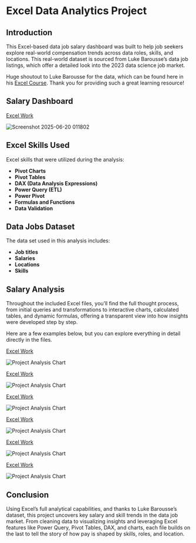 # Excel Data Analytics Project
## Introduction
This Excel-based data job salary dashboard was built to help job seekers explore real-world compensation trends across data roles, skills, and locations. This real-world dataset is sourced from Luke Barousse’s data job listings, which offer a detailed look into the 2023 data science job market.

Huge shoutout to Luke Barousse for the data, which can be found here in his [Excel Course](https://lukebarousse.com/excel). Thank you for providing such a great learning resource!

## Salary Dashboard  
[Excel Work](https://github.com/ILBIsabel/Excel_Project_Data_Analytics/blob/main/4_Spreadsheets_Advanced/Salary_Dashboard.xlsx) 

![Screenshot 2025-06-20 011802](https://github.com/user-attachments/assets/4c2f30ab-bcdf-4bc8-a9ec-2dcc2df12fdb)

## Excel Skills Used
Excel skills that were utilized during the analysis:

- **Pivot Charts**
- **Pivot Tables**
- **DAX (Data Analysis Expressions)**
- **Power Query (ETL)**
- **Power Pivot**
- **Formulas and Functions**  
- **Data Validation**

## Data Jobs Dataset
The data set used in this analysis includes:

- **Job titles**
- **Salaries**
- **Locations**
- **Skills**

## Salary Analysis
Throughout the included Excel files, you’ll find the full thought process, from initial queries and transformations to interactive charts, calculated tables, and dynamic formulas, offering a transparent view into how insights were developed step by step. 

Here are a few examples below, but you can explore everything in detail directly in the files.

[Excel Work](https://github.com/ILBIsabel/Excel_Project_Data_Analytics/blob/main/7_Power_Query/5_M_Language%20(FINAL%20BOSS).xlsx)

![Project Analysis Chart](https://github.com/user-attachments/assets/f375a908-e7a3-41b3-a8c1-5dd35072ad84)

[Excel Work](https://github.com/ILBIsabel/Excel_Project_Data_Analytics/blob/main/7_Power_Query/5_M_Language%20(FINAL%20BOSS).xlsx)

![Project Analysis Chart](https://github.com/user-attachments/assets/1003951a-e345-420d-b7f2-07db8c6580c4)

[Excel Work](https://github.com/ILBIsabel/Excel_Project_Data_Analytics/blob/main/7_Power_Query/5_M_Language%20(FINAL%20BOSS).xlsx)

![Project Analysis Chart](https://github.com/user-attachments/assets/87ad32f0-5550-4b6b-aa7a-50fd364f1d5d)

[Excel Work](https://github.com/ILBIsabel/Excel_Project_Data_Analytics/blob/main/7_Power_Query/5_M_Language%20(FINAL%20BOSS).xlsx)

![Project Analysis Chart](https://github.com/user-attachments/assets/2379c65c-2005-4a57-8069-1c99eddec5fd)

[Excel Work](https://github.com/ILBIsabel/Excel_Project_Data_Analytics/blob/main/7_Power_Query/5_M_Language%20(FINAL%20BOSS).xlsx)

![Project Analysis Chart](https://github.com/user-attachments/assets/c9a74590-b05f-4b88-8611-54c0eba8b6f7)

[Excel Work](https://github.com/ILBIsabel/Excel_Project_Data_Analytics/blob/main/7_Power_Query/5_M_Language%20(FINAL%20BOSS).xlsx)

![Project Analysis Chart](https://github.com/user-attachments/assets/b219acca-4e57-4ed5-a9a8-e54d429fda49)

## Conclusion
Using Excel’s full analytical capabilities, and thanks to Luke Barousse’s dataset, this project uncovers key salary and skill trends in the data job market. From cleaning data to visualizing insights and leveraging Excel features like Power Query, Pivot Tables, DAX, and charts, each file builds on the last to tell the story of how pay is shaped by skills, roles, and location.
